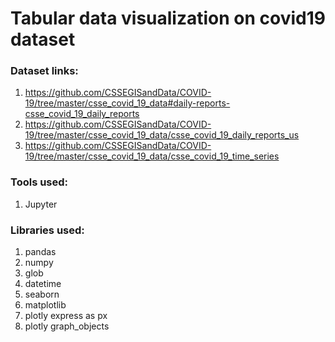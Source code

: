 # Tabular data visualization on covid19 dataset
### Dataset  links:
1. https://github.com/CSSEGISandData/COVID-19/tree/master/csse_covid_19_data#daily-reports-csse_covid_19_daily_reports
2. https://github.com/CSSEGISandData/COVID-19/tree/master/csse_covid_19_data/csse_covid_19_daily_reports_us
3. https://github.com/CSSEGISandData/COVID-19/tree/master/csse_covid_19_data/csse_covid_19_time_series

### Tools used:
1. Jupyter 

### Libraries used:
1. pandas 
2. numpy
3. glob
4. datetime
5. seaborn 
6. matplotlib
7. plotly express as px
8. plotly graph_objects
